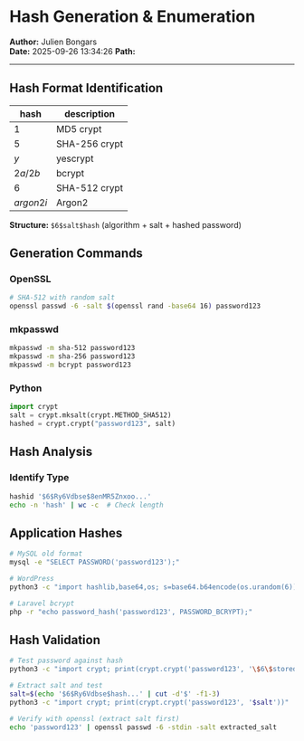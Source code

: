 # Hash Generation & Enumeration

**Author:** Julien Bongars  
**Date:** 2025-09-26 13:34:26
**Path:**

---

## Hash Format Identification

| hash      | description   |
| --------- | ------------- |
| $1$       | MD5 crypt     |
| $5$       | SHA-256 crypt |
| $y$       | yescrypt      |
| $2a$/$2b$ | bcrypt        |
| $6$       | SHA-512 crypt |
| $argon2i$ | Argon2        |

**Structure:** `$6$salt$hash` (algorithm + salt + hashed password)

## Generation Commands

### OpenSSL

```bash
# SHA-512 with random salt
openssl passwd -6 -salt $(openssl rand -base64 16) password123
```

### mkpasswd

```bash
mkpasswd -m sha-512 password123
mkpasswd -m sha-256 password123
mkpasswd -m bcrypt password123
```

### Python

```python
import crypt
salt = crypt.mksalt(crypt.METHOD_SHA512)
hashed = crypt.crypt("password123", salt)
```

## Hash Analysis

### Identify Type

```bash
hashid '$6$Ry6Vdbse$8enMR5Znxoo...'
echo -n 'hash' | wc -c  # Check length
```

## Application Hashes

```bash
# MySQL old format
mysql -e "SELECT PASSWORD('password123');"

# WordPress
python3 -c "import hashlib,base64,os; s=base64.b64encode(os.urandom(6)).decode(); print(f'\$P\$B{s}{hashlib.md5((\"password123\"+s).encode()).hexdigest()}')"

# Laravel bcrypt
php -r "echo password_hash('password123', PASSWORD_BCRYPT);"
```

## Hash Validation

```bash
# Test password against hash
python3 -c "import crypt; print(crypt.crypt('password123', '\$6\$stored_hash') == '\$6\$stored_hash')"

# Extract salt and test
salt=$(echo '$6$Ry6Vdbse$hash...' | cut -d'$' -f1-3)
python3 -c "import crypt; print(crypt.crypt('password123', '$salt'))"

# Verify with openssl (extract salt first)
echo 'password123' | openssl passwd -6 -stdin -salt extracted_salt
```
